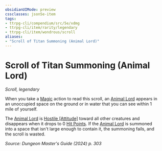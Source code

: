 ```yaml
---
obsidianUIMode: preview
cssclasses: json5e-item
tags:
- ttrpg-cli/compendium/src/5e/xdmg
- ttrpg-cli/item/rarity/legendary
- ttrpg-cli/item/wondrous/scroll
aliases: 
- "Scroll of Titan Summoning (Animal Lord)"
---
```

# Scroll of Titan Summoning (Animal Lord)
*Scroll, legendary*  


When you take a [Magic](actions.md#Magic) action to read this scroll, an [Animal Lord](animal-lord-xmm.md) appears in an unoccupied space on the ground or in water that you can see within 1 mile of yourself.

The [Animal Lord](animal-lord-xmm.md) is [Hostile [Attitude]](hostile-attitude-xphb.md) toward all other creatures and disappears when it drops to 0 [Hit Points](hit-points-xphb.md). If the [Animal Lord](animal-lord-xmm.md) is summoned into a space that isn't large enough to contain it, the summoning fails, and the scroll is wasted.

*Source: Dungeon Master's Guide (2024) p. 303*